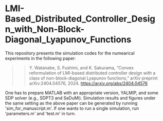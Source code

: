 # LMI-Based_Distributed_Controller_Design_with_Non-Block-Diagonal_Lyapunov_Functions

This repository presents the simulation codes for the numearical experiments in the following paper:

>> Y. Watanabe, S.  Fushimi, and K. Sakurama, “Convex reformulation of LMI-based distributed controller design
with a class of non-block-diagonal Lyapunov functions,” arXiv preprint arXiv:2404.04576, 2024.
https://arxiv.org/abs/2404.04576

One has to prepare MATLAB with an appropriate version, YALMIP, and some SDP solver (e.g., SDPT3 and SeDuMi).
Simulation results and figures under the same setting as the above paper can be generated by running 'sim_for_manuscript.m'.
If one wants to run a single simulation, run 'parameters.m' and 'test.m' in turn.